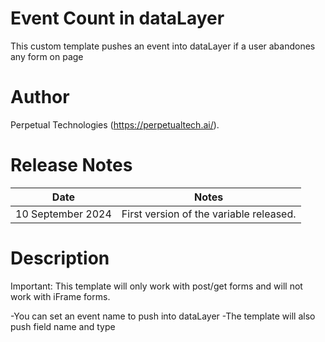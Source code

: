 # Event Count in dataLayer

This custom template pushes an event into dataLayer if a user abandones any form on page

# Author

Perpetual Technologies (https://perpetualtech.ai/).

# Release Notes

| Date              | Notes                                   |
| ----------------- | --------------------------------------- |
| 10 September 2024 | First version of the variable released. |

# Description

Important: This template will only work with post/get forms and will not work with iFrame forms.

-You can set an event name to push into dataLayer
-The template will also push field name and type
